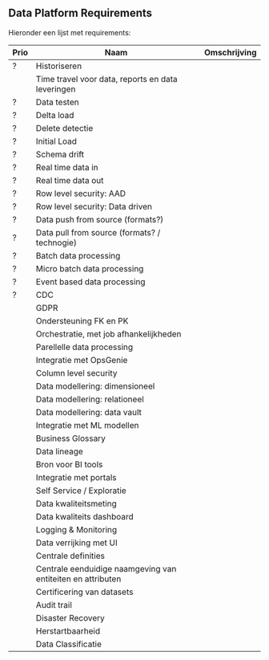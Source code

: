 ## Data Platform Requirements

Hieronder een lijst met requirements:

Prio|Naam|Omschrijving|
|--|--|--|
|?| Historiseren | |
||Time travel voor data, reports en data leveringen||
|?| Data testen ||
|?|Delta load||
|?|Delete detectie||
|?|Initial Load||
|?|Schema drift||
|?|Real time data in ||
|?|Real time data out||
|?|Row level security: AAD ||
|?|Row level security: Data driven||
|?|Data push from source (formats?)||
|?|Data pull from source (formats? / technogie)||
|?|Batch data processing||
|?|Micro batch data processing||
|?|Event based data processing||
|?|CDC|
||GDPR||
||Ondersteuning FK en PK||
||Orchestratie, met job afhankelijkheden||
||Parellelle data processing||
||Integratie met OpsGenie||
||Column level security||
||Data modellering: dimensioneel||
||Data modellering: relationeel||
||Data modellering: data vault||
||Integratie met ML modellen||
||Business Glossary||
||Data lineage||
||Bron voor BI tools||
||Integratie met portals||
||Self Service / Exploratie||
||Data kwaliteitsmeting ||
||Data kwaliteits dashboard||
||Logging & Monitoring||
||Data verrijking met UI||
||Centrale definities ||
||Centrale eenduidige naamgeving van entiteiten en attributen||
||Certificering van datasets||
||Audit trail||
||Disaster Recovery||
||Herstartbaarheid||
||Data Classificatie||











